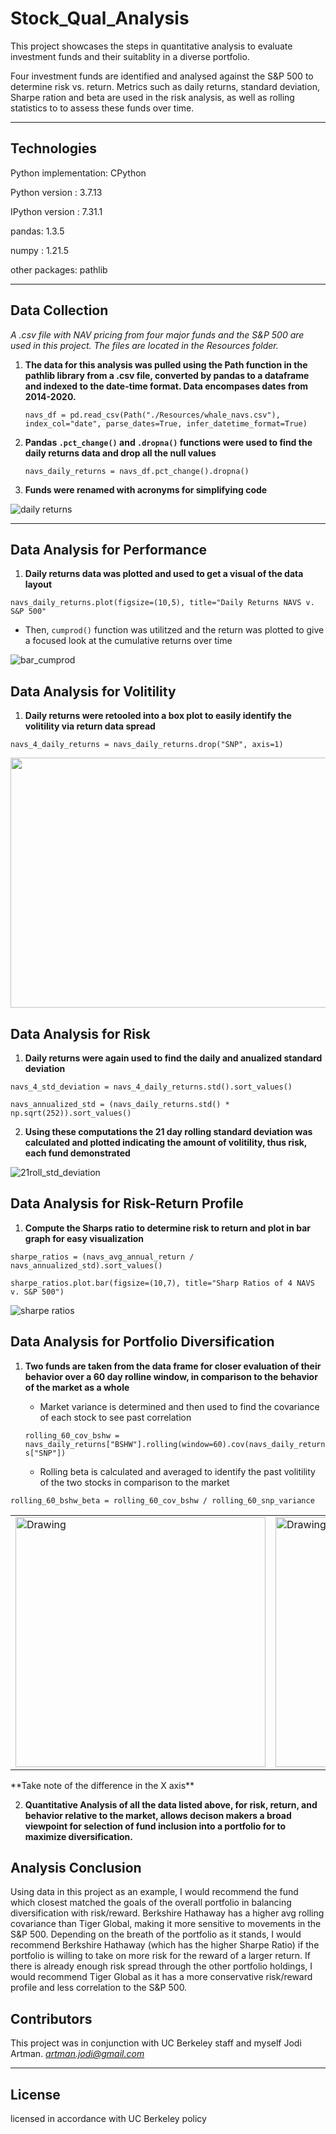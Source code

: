 # Stock_Qual_Analysis
This project showcases the steps in quantitative analysis to evaluate investment funds and their suitablity in a diverse portfolio.

Four investment funds are identified and analysed against the S&P 500 to determine risk vs. return.  Metrics such as daily returns, standard deviation, Sharpe ration and beta are used in the risk analysis, as well as rolling statistics to to assess these funds over time.

---

## Technologies
Python implementation: CPython

Python version       : 3.7.13

IPython version      : 7.31.1

pandas: 1.3.5

numpy : 1.21.5

other packages: pathlib


---

## Data Collection

*A .csv file with NAV pricing from four major funds and the S&P 500 are used in this project. The files are located in the Resources folder.*

1. **The data for this analysis was pulled using the Path function in the pathlib library from a .csv file, converted by pandas to a dataframe and indexed to the date-time format. Data encompases dates from 2014-2020.**
    
   `navs_df = pd.read_csv(Path("./Resources/whale_navs.csv"), index_col="date", parse_dates=True, infer_datetime_format=True)`

2. **Pandas `.pct_change()` and `.dropna()` functions were used to find the daily returns data and drop all the null values**

    `navs_daily_returns = navs_df.pct_change().dropna()`

3. **Funds were renamed with acronyms for simplifying code**
    
![daily returns](./images/acronyms-dr.png)

---

## Data Analysis for Performance

1. **Daily returns data was plotted and used to get a visual of the data layout**

`navs_daily_returns.plot(figsize=(10,5), title="Daily Returns NAVS v. S&P 500"`

- Then, `cumprod()` function was utilitzed and the return was plotted to give a focused look at the cumulative returns over time
    
![bar_cumprod](./images/bar_cumprod.png) 

    
## Data Analysis for Volitility

1. **Daily returns were retooled into a box plot to easily identify the volitility via return data spread**

`navs_4_daily_returns = navs_daily_returns.drop("SNP", axis=1)`


<p style="text-align:left;"><img src="./images/box_returns.png" width="600" height="400"/></p>

## Data Analysis for Risk
1. **Daily returns were again used to find the daily and anualized standard deviation**

`navs_4_std_deviation = navs_4_daily_returns.std().sort_values()`

`navs_annualized_std = (navs_daily_returns.std() * np.sqrt(252)).sort_values()`

2. **Using these computations the 21 day rolling standard deviation was calculated and plotted indicating the amount of volitility, thus risk, each fund demonstrated**

![21roll_std_deviation](./images/21roll_std.png)


## Data Analysis for Risk-Return Profile

1. **Compute the Sharps ratio to determine risk to return and plot in bar graph for easy visualization**

`sharpe_ratios = (navs_avg_annual_return / navs_annualized_std).sort_values()`

`sharpe_ratios.plot.bar(figsize=(10,7), title="Sharp Ratios of 4 NAVS v. S&P 500") `

![sharpe ratios](./images/sharpe_ratios.png)


## Data Analysis for Portfolio Diversification
1. **Two funds are taken from the data frame for closer evaluation of their behavior over a 60 day rolline window, in comparison to the behavior of the market as a whole**
    - Market variance is determined and then used to find the covariance of each stock to see past correlation

    `rolling_60_cov_bshw = navs_daily_returns["BSHW"].rolling(window=60).cov(navs_daily_returns["SNP"])`

    - Rolling beta is calculated and averaged to identify the past volitility of the two stocks in comparison to the market

`rolling_60_bshw_beta = rolling_60_cov_bshw / rolling_60_snp_variance`
<table><tr>
<td> <img src="./images/roll_beta_bshw.png" alt="Drawing" style="width: 400px;"/> </td>
<td> <img src="./images/roll_beta_tiger.png" alt="Drawing" style="width: 400px;"/> </td>
</tr></table>**Take note of the difference in the X axis**

2. **Quantitative Analysis of all the data listed above, for risk, return, and behavior relative to the market, allows decison makers a broad viewpoint for selection of fund inclusion into a portfolio for to maximize diversification.**

## Analysis Conclusion
Using data in this project as an example, I would recommend the fund which closest matched the goals of the overall portfolio in balancing diversification with risk/reward.  Berkshire Hathaway has a higher avg rolling covariance than Tiger Global, making it more sensitive to movements in the S&P 500. Depending on the breath of the portfolio as it stands, I would recommend Berkshire Hathaway (which has the higher Sharpe Ratio) if the portfolio is willing to take on more risk for the reward of a larger return.  If there is already enough risk spread through the other portfolio holdings, I would recommend Tiger Global as it has a more conservative risk/reward profile and less correlation to the S&P 500.

## Contributors

This project was in conjunction with UC Berkeley staff and myself Jodi Artman.  *artman.jodi@gmail.com*

---

## License

licensed in accordance with UC Berkeley policy
